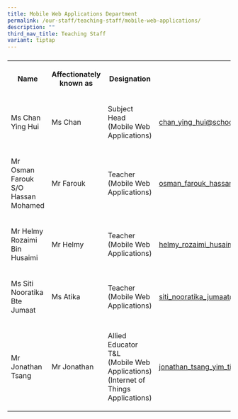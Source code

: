 ```yaml
---
title: Mobile Web Applications Department
permalink: /our-staff/teaching-staff/mobile-web-applications/
description: ""
third_nav_title: Teaching Staff
variant: tiptap
---
```

<h3></h3>
<table style="minWidth: 100px">
<colgroup>
<col>
<col>
<col>
<col>
</colgroup>
<tbody>
<tr>
<th rowspan="1" colspan="1">
<p>Name</p>
</th>
<th rowspan="1" colspan="1">
<p>Affectionately
<br>known as</p>
</th>
<th rowspan="1" colspan="1">
<p>Designation</p>
</th>
<th rowspan="1" colspan="1">
<p>Email</p>
</th>
</tr>
<tr>
<td rowspan="1" colspan="1">
<p>Ms Chan Ying Hui</p>
</td>
<td rowspan="1" colspan="1">
<p>Ms Chan</p>
</td>
<td rowspan="1" colspan="1">
<p>Subject Head
<br>(Mobile Web Applications)</p>
</td>
<td rowspan="1" colspan="1">
<p><a href="mailto:chan_ying_hui@schools.gov.sg" rel="noopener noreferrer nofollow" target="_blank">chan_ying_hui@schools.gov.sg</a>
</p>
</td>
</tr>
<tr>
<td rowspan="1" colspan="1">
<p>Mr Osman Farouk S/O Hassan Mohamed</p>
</td>
<td rowspan="1" colspan="1">
<p>Mr Farouk</p>
</td>
<td rowspan="1" colspan="1">
<p>Teacher (Mobile Web Applications)</p>
</td>
<td rowspan="1" colspan="1">
<p><a href="mailto:osman_farouk_hassan_mohamed@schools.gov.sg" rel="noopener noreferrer nofollow" target="_blank">osman_farouk_hassan_mohamed@schools.gov.sg</a>
</p>
</td>
</tr>
<tr>
<td rowspan="1" colspan="1">
<p>Mr Helmy Rozaimi Bin Husaimi</p>
</td>
<td rowspan="1" colspan="1">
<p>Mr Helmy</p>
</td>
<td rowspan="1" colspan="1">
<p>Teacher (Mobile Web Applications)</p>
</td>
<td rowspan="1" colspan="1">
<p><a href="mailto:helmy_rozaimi_husaimi@schools.gov.sg" rel="noopener noreferrer nofollow" target="_blank">helmy_rozaimi_husaimi@schools.gov.sg</a>
</p>
</td>
</tr>
<tr>
<td rowspan="1" colspan="1">
<p>Ms Siti Nooratika Bte Jumaat</p>
</td>
<td rowspan="1" colspan="1">
<p>Ms Atika</p>
</td>
<td rowspan="1" colspan="1">
<p>Teacher (Mobile Web Applications)</p>
</td>
<td rowspan="1" colspan="1">
<p><a href="mailto:siti_nooratika_jumaat@schools.gov.sg" rel="noopener noreferrer nofollow" target="_blank">siti_nooratika_jumaat@schools.gov.sg</a>
</p>
</td>
</tr>
<tr>
<td rowspan="1" colspan="1">
<p>Mr Jonathan Tsang</p>
</td>
<td rowspan="1" colspan="1">
<p>Mr Jonathan</p>
</td>
<td rowspan="1" colspan="1">
<p>Allied Educator T&amp;L
<br>(Mobile Web Applications)
<br>(Internet of Things Applications)</p>
</td>
<td rowspan="1" colspan="1">
<p><a href="mailto:Jonathan_Tsang_Yim_Ting@schools.gov.sg" rel="noopener noreferrer nofollow" target="_blank">jonathan_tsang_yim_ting@schools.gov.sg</a>
</p>
</td>
</tr>
</tbody>
</table>
<h4></h4>
<p></p>